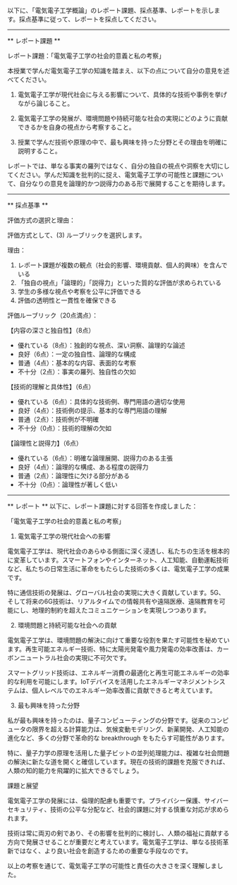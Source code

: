 以下に、「電気電子工学概論」のレポート課題、採点基準、レポートを示します。採点基準に従って、レポートを採点してください。

---------------------------------------
** レポート課題 **

レポート課題：「電気電子工学の社会的意義と私の考察」

本授業で学んだ電気電子工学の知識を踏まえ、以下の点について自分の意見を述べてください。

1. 電気電子工学が現代社会に与える影響について、具体的な技術や事例を挙げながら論じること。

2. 電気電子工学の発展が、環境問題や持続可能な社会の実現にどのように貢献できるかを自身の視点から考察すること。

3. 授業で学んだ技術や原理の中で、最も興味を持った分野とその理由を明確に説明すること。

レポートでは、単なる事実の羅列ではなく、自分の独自の視点や洞察を大切にしてください。学んだ知識を批判的に捉え、電気電子工学の可能性と課題について、自分なりの意見を論理的かつ説得力のある形で展開することを期待します。

---------------------------------------
** 採点基準 **

評価方式の選択と理由：

評価方式として、(3) ルーブリックを選択します。

理由：
1. レポート課題が複数の観点（社会的影響、環境貢献、個人的興味）を含んでいる
2. 「独自の視点」「論理的」「説得力」といった質的な評価が求められている
3. 学生の多様な視点や考察を公平に評価できる
4. 評価の透明性と一貫性を確保できる

評価ルーブリック（20点満点）：

【内容の深さと独自性】（8点）
- 優れている（8点）：独創的な視点、深い洞察、論理的な論述
- 良好（6点）：一定の独自性、論理的な構成
- 普通（4点）：基本的な内容、表面的な考察
- 不十分（2点）：事実の羅列、独自性の欠如

【技術的理解と具体性】（6点）
- 優れている（6点）：具体的な技術例、専門用語の適切な使用
- 良好（4点）：技術例の提示、基本的な専門用語の理解
- 普通（2点）：技術例が不明確
- 不十分（0点）：技術的理解の欠如

【論理性と説得力】（6点）
- 優れている（6点）：明確な論理展開、説得力のある主張
- 良好（4点）：論理的な構成、ある程度の説得力
- 普通（2点）：論理性に欠ける部分がある
- 不十分（0点）：論理性が著しく低い

---------------------------------------
** レポート **
以下に、レポート課題に対する回答を作成しました：

「電気電子工学の社会的意義と私の考察」

1. 電気電子工学の現代社会への影響

電気電子工学は、現代社会のあらゆる側面に深く浸透し、私たちの生活を根本的に変革しています。スマートフォンやインターネット、人工知能、自動運転技術など、私たちの日常生活に革命をもたらした技術の多くは、電気電子工学の成果です。

特に通信技術の発展は、グローバル社会の実現に大きく貢献しています。5G、そして将来の6G技術は、リアルタイムでの情報共有や遠隔医療、遠隔教育を可能にし、地理的制約を超えたコミュニケーションを実現しつつあります。

2. 環境問題と持続可能な社会への貢献

電気電子工学は、環境問題の解決に向けて重要な役割を果たす可能性を秘めています。再生可能エネルギー技術、特に太陽光発電や風力発電の効率改善は、カーボンニュートラル社会の実現に不可欠です。

スマートグリッド技術は、エネルギー消費の最適化と再生可能エネルギーの効率的な利用を可能にします。IoTデバイスを活用したエネルギーマネジメントシステムは、個人レベルでのエネルギー効率改善に貢献できると考えています。

3. 最も興味を持った分野

私が最も興味を持ったのは、量子コンピューティングの分野です。従来のコンピュータの限界を超える計算能力は、気候変動モデリング、新薬開発、人工知能の進化など、多くの分野で革命的な breakthrough をもたらす可能性があります。

特に、量子力学の原理を活用した量子ビットの並列処理能力は、複雑な社会問題の解決に新たな道を開くと確信しています。現在の技術的課題を克服できれば、人類の知的能力を飛躍的に拡大できるでしょう。

課題と展望

電気電子工学の発展には、倫理的配慮も重要です。プライバシー保護、サイバーセキュリティ、技術の公平な分配など、社会的課題に対する慎重な対応が求められます。

技術は常に両刃の剣であり、その影響を批判的に検討し、人類の福祉に貢献する方向で発展させることが重要だと考えています。電気電子工学は、単なる技術革新ではなく、より良い社会を創造するための重要な手段なのです。

以上の考察を通じて、電気電子工学の可能性と責任の大きさを深く理解しました。

